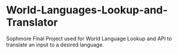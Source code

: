 # World-Languages-Lookup-and-Translator
Sophmore Final Project used for World Language Lookup and API to translate an input to a desired language.
